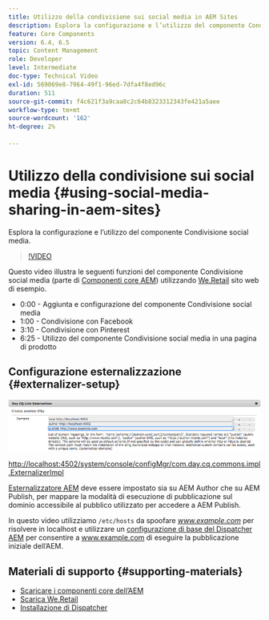 ```yaml
---
title: Utilizzo della condivisione sui social media in AEM Sites
description: Esplora la configurazione e l’utilizzo del componente Condivisione social media.
feature: Core Components
version: 6.4, 6.5
topic: Content Management
role: Developer
level: Intermediate
doc-type: Technical Video
exl-id: 569069e8-7964-49f1-96ed-7dfa4f8ed96c
duration: 511
source-git-commit: f4c621f3a9caa8c2c64b8323312343fe421a5aee
workflow-type: tm+mt
source-wordcount: '162'
ht-degree: 2%

---
```


# Utilizzo della condivisione sui social media {#using-social-media-sharing-in-aem-sites}

Esplora la configurazione e l’utilizzo del componente Condivisione social media.

>[!VIDEO](https://video.tv.adobe.com/v/18897?quality=12&learn=on)

Questo video illustra le seguenti funzioni del componente Condivisione social media (parte di [Componenti core AEM](https://experienceleague.adobe.com/docs/experience-manager-core-components/using/introduction.html?lang=it)) utilizzando [We.Retail](https://github.com/Adobe-Marketing-Cloud/aem-sample-we-retail#weretail) sito web di esempio.

* 0:00 - Aggiunta e configurazione del componente Condivisione social media
* 1:00 - Condivisione con Facebook
* 3:10 - Condivisione con Pinterest
* 6:25 - Utilizzo del componente Condivisione social media in una pagina di prodotto

## Configurazione esternalizzazione {#externalizer-setup}

![Day CQ Link Externalizer](assets/externalizer.png)

[http://localhost:4502/system/console/configMgr/com.day.cq.commons.impl.ExternalizerImpl](http://localhost:4502/system/console/configMgr/com.day.cq.commons.impl.ExternalizerImpl)

[Esternalizzatore AEM](https://helpx.adobe.com/experience-manager/6-5/sites/developing/using/externalizer.html) deve essere impostato sia su AEM Author che su AEM Publish, per mappare la modalità di esecuzione di pubblicazione sul dominio accessibile al pubblico utilizzato per accedere a AEM Publish.

In questo video utilizziamo `/etc/hosts` da spoofare *www.example.com* per risolvere in localhost e utilizzare un [configurazione di base del Dispatcher AEM](https://experienceleague.adobe.com/docs/experience-manager-dispatcher/using/getting-started/dispatcher-install.html) per consentire a www.example.com di eseguire la pubblicazione iniziale dell’AEM.

## Materiali di supporto {#supporting-materials}

* [Scaricare i componenti core dell’AEM](https://github.com/adobe/aem-core-wcm-components/releases)
* [Scarica We.Retail](https://github.com/Adobe-Marketing-Cloud/aem-sample-we-retail/releases)
* [Installazione di Dispatcher](https://experienceleague.adobe.com/docs/experience-manager-dispatcher/using/getting-started/dispatcher-install.html)
